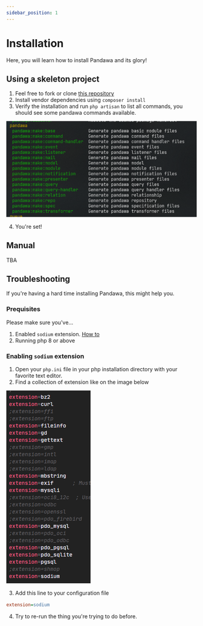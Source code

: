 ```yaml
---
sidebar_position: 1
---
```


# Installation

Here, you will learn how to install Pandawa and its glory!

## Using a skeleton project

1. Feel free to fork or clone [this repository](https://github.com/pandawa/pandawa-skeleton)
2. Install vendor dependencies using `composer install`
3. Verify the installation and run `php artisan` to list all commands, you should see some pandawa commands available. 

  ![CLI View](/img/tutorial/pandawa_cli.png)

4. You're set!

## Manual

TBA

## Troubleshooting

If you're having a hard time installing Pandawa, this might help you.

### Prequisites

Please make sure you've...

1. Enabled `sodium` extension. [How to](#enabling-sodium-extension)
2. Running php 8 or above

### Enabling `sodium` extension

1. Open your `php.ini` file in your php installation directory with your favorite text editor.
2. Find a collection of extension like on the image below

  ![php.ini](/img/tutorial/php_ini_extensions.png)

3. Add this line to your configuration file

  ```ini
  extension=sodium
  ```

4. Try to re-run the thing you're trying to do before.